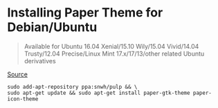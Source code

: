 Installing Paper Theme for Debian/Ubuntu
========================================

> Available for Ubuntu 16.04 Xenial/15.10 Wily/15.04 Vivid/14.04 Trusty/12.04 Precise/Linux Mint 17.x/17/13/other related Ubuntu derivatives

[Source](http://www.noobslab.com/2015/11/material-design-suite-offers-theme-and.html)

```shell
sudo add-apt-repository ppa:snwh/pulp && \
sudo apt-get update && sudo apt-get install paper-gtk-theme paper-icon-theme
```
